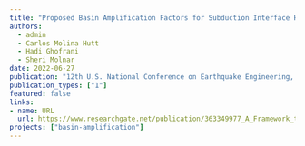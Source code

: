 ```yaml
---
title: "Proposed Basin Amplification Factors for Subduction Interface Hazard in the 2020 Seismic Hazard Model of Canada"
authors:
  - admin
  - Carlos Molina Hutt
  - Hadi Ghofrani
  - Sheri Molnar
date: 2022-06-27
publication: "12th U.S. National Conference on Earthquake Engineering, Salt Lake City, USA"
publication_types: ["1"]
featured: false
links:
- name: URL
  url: https://www.researchgate.net/publication/363349977_A_Framework_to_Incorporate_Basin_Amplification_Factors_in_the_Calculation_of_Uniform_Hazard_Spectra_for_Canada
projects: ["basin-amplification"]
---
```

